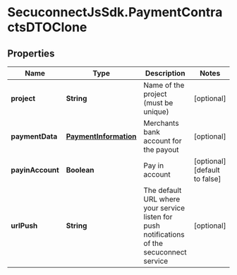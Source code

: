 # SecuconnectJsSdk.PaymentContractsDTOClone

## Properties
Name | Type | Description | Notes
------------ | ------------- | ------------- | -------------
**project** | **String** | Name of the project (must be unique) | [optional] 
**paymentData** | [**PaymentInformation**](PaymentInformation.md) | Merchants bank account for the payout | [optional] 
**payinAccount** | **Boolean** | Pay in account | [optional] [default to false]
**urlPush** | **String** | The default URL where your service listen for push notifications of the secuconnect service | [optional] 


